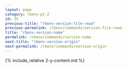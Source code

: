 ```yaml
---
layout: page
category: rbenv-pt-2
id: 35
previous-title: "rbenv-version-file-read"
previous-permalink: /rbenv/commands/version-file-read
title: "rbenv-version-name"
permalink: /rbenv/commands/version-name
next-title: "rbenv-version-origin"
next-permalink: /rbenv/commands/version-origin
---
```


{% include_relative 2-y-content.md %}
